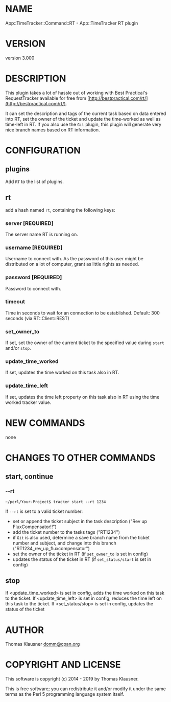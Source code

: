 # NAME

App::TimeTracker::Command::RT - App::TimeTracker RT plugin

# VERSION

version 3.000

# DESCRIPTION

This plugin takes a lot of hassle out of working with Best Practical's
RequestTracker available for free from
[http://bestpractical.com/rt/](http://bestpractical.com/rt/).

It can set the description and tags of the current task based on data
entered into RT, set the owner of the ticket and update the
time-worked as well as time-left in RT. If you also use the `Git` plugin, this plugin will
generate very nice branch names based on RT information.

# CONFIGURATION

## plugins

Add `RT` to the list of plugins. 

## rt

add a hash named `rt`, containing the following keys:

### server \[REQUIRED\]

The server name RT is running on.

### username \[REQUIRED\]

Username to connect with. As the password of this user might be distributed on a lot of computer, grant as little rights as needed.

### password \[REQUIRED\]

Password to connect with.

### timeout

Time in seconds to wait for an connection to be established. Default: 300 seconds (via RT::Client::REST)

### set\_owner\_to

If set, set the owner of the current ticket to the specified value during `start` and/or `stop`.

### update\_time\_worked

If set, updates the time worked on this task also in RT.

### update\_time\_left

If set, updates the time left property on this task also in RT using the time worked tracker value.

# NEW COMMANDS

none

# CHANGES TO OTHER COMMANDS

## start, continue

### --rt

    ~/perl/Your-Project$ tracker start --rt 1234

If `--rt` is set to a valid ticket number:

- set or append the ticket subject in the task description ("Rev up FluxCompensator!!")
- add the ticket number to the tasks tags ("RT1234")
- if `Git` is also used, determine a save branch name from the ticket number and subject, and change into this branch ("RT1234\_rev\_up\_fluxcompensator")
- set the owner of the ticket in RT (if `set_owner_to` is set in config)
- updates the status of the ticket in RT (if `set_status/start` is set in config)

## stop

If &lt;update\_time\_worked> is set in config, adds the time worked on this task to the ticket.
If &lt;update\_time\_left> is set in config, reduces the time left on this task to the ticket.
If &lt;set\_status/stop> is set in config, updates the status of the ticket

# AUTHOR

Thomas Klausner <domm@cpan.org>

# COPYRIGHT AND LICENSE

This software is copyright (c) 2014 - 2019 by Thomas Klausner.

This is free software; you can redistribute it and/or modify it under
the same terms as the Perl 5 programming language system itself.

